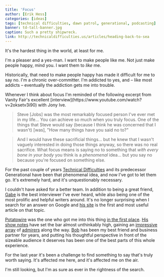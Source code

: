 ```yaml
---
title: 'Focus'
author: [Erik Hess]
categories: [ideas]
tags: [technical difficulties, dawn patrol, generational, podcasting]
banner: td-tall-banner.jpg
caption: Such a pretty shipwreck.
link: http://technicaldifficulties.us/articles/heading-back-to-sea
---
```


It's the hardest thing in the world, at least for me.

I'm a pleaser and a yes-man. I want to make people like me. Not just make people happy, mind you. I want them to *like* me. 

Historically, that need to make people happy has made it difficult for me to say no. I'm a chronic over-committer. I'm addicted to yes, and &ndash; like most addicts &ndash; eventually the addiction gets me into trouble.

<p class="has-pullquote" data-pullquote="I'm addicted to yes." markdown="1">Whenever I think about focus I'm reminded of the following excerpt from Vanity Fair's excellent [interview](https://www.youtube.com/watch?v=2oksetv3i90) with Jony Ive.</p>

> Steve [Jobs] was the most remarkably focused person I've ever met in my life... You can achieve so much when you truly focus. One of the things that Steve would say (because I think he was concerned that I wasn't) [was], "How many things have you said no to?" 

> And I would have these sacrificial things... but he knew that I wasn't vaguely interested in doing those things anyway, so there was no real sacrifice. What focus means is saying no to something that *with every bone in your body* you think is a *phenomenal* idea... but you say no because you're focused on something else.

For the past couple of years [Technical Difficulties](http://technicaldifficulties.us) and its predecessor Generational have been that phenomenal idea, and now I've got to let them go. It's extremely hard, and it's unquestionably necessary.

I couldn't have asked for a better team. In addition to being a great friend, [Gabe](http://twitter.com/macdrifter) is the best interviewer I've ever heard, while also being one of the most prolific and helpful writers around. It's no longer surprising when I search for an answer on Google and [his site](http://macdrifter.com) is the first and most useful article on that topic. 

[Potatowire](http://twitter.com/potatowire) was the one who got me into this thing [in the first place](http://themindfulbit.com/blog/blame-potatowire). [His show notes](http://technicaldifficulties.us/episodes/055-ethernetworking) have set the bar almost unthinkably high, gaining an [impressive](https://twitter.com/imyke/status/401672256730193920) [array](https://twitter.com/SlackHQ/status/450693652013019136) of [admirers](http://5by5.tv/b2w/148) along the way. [Bob](http://twitter.com/takitapart) has been my best friend and business partner for years, and putting his thoughtful perspective in front of the sizeable audience it deserves has been one of the best parts of this whole experience.

For the last year it's been a challenge to find something to say that's truly worth saying. It's affected me here, and it's affected me on the air. 

I'm still looking, but I'm as sure as ever in the rightness of the search. 